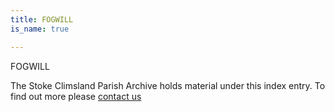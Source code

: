 ```yaml
---
title: FOGWILL
is_name: true

---
```


FOGWILL


The Stoke Climsland Parish Archive holds material under this index entry. To find out more please [contact us](/contact/)

